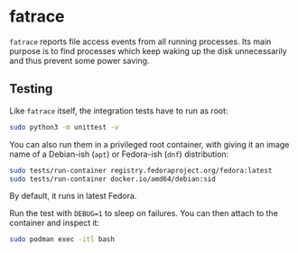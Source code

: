 # fatrace

`fatrace` reports file access events from all running processes. Its main purpose is to find processes which keep waking up the disk unnecessarily and thus prevent some power saving.

## Testing

Like `fatrace` itself, the integration tests have to run as root:

```sh
sudo python3 -m unittest -v
```

You can also run them in a privileged root container, with giving it an image
name of a Debian-ish (`apt`) or Fedora-ish (`dnf`) distribution:

```sh
sudo tests/run-container registry.fedoraproject.org/fedora:latest
sudo tests/run-container docker.io/amd64/debian:sid
```

By default, it runs in latest Fedora.

Run the test with `DEBUG=1` to sleep on failures. You can then attach to the container and inspect it:

```sh
sudo podman exec -itl bash
```
